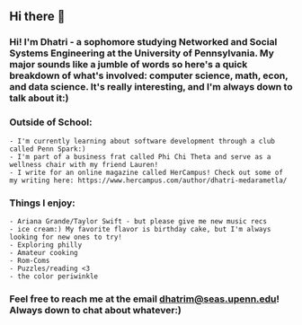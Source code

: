 ## Hi there 👋

### **Hi! I'm Dhatri** - a sophomore studying Networked and Social Systems Engineering at the University of Pennsylvania. My major sounds like a jumble of words so here's a quick breakdown of what's involved: computer science, math, econ, and data science. It's really interesting, and I'm always down to talk about it:)

### **Outside of School:**
    - I'm currently learning about software development through a club called Penn Spark:)
    - I'm part of a business frat called Phi Chi Theta and serve as a wellness chair with my friend Lauren!
    - I write for an online magazine called HerCampus! Check out some of my writing here: https://www.hercampus.com/author/dhatri-medarametla/

### **Things I enjoy:**
    - Ariana Grande/Taylor Swift - but please give me new music recs
    - ice cream:) My favorite flavor is birthday cake, but I'm always looking for new ones to try!
    - Exploring philly 
    - Amateur cooking
    - Rom-Coms
    - Puzzles/reading <3
    - the color periwinkle

### Feel free to reach me at the email **dhatrim@seas.upenn.edu**! Always down to chat about whatever:)
